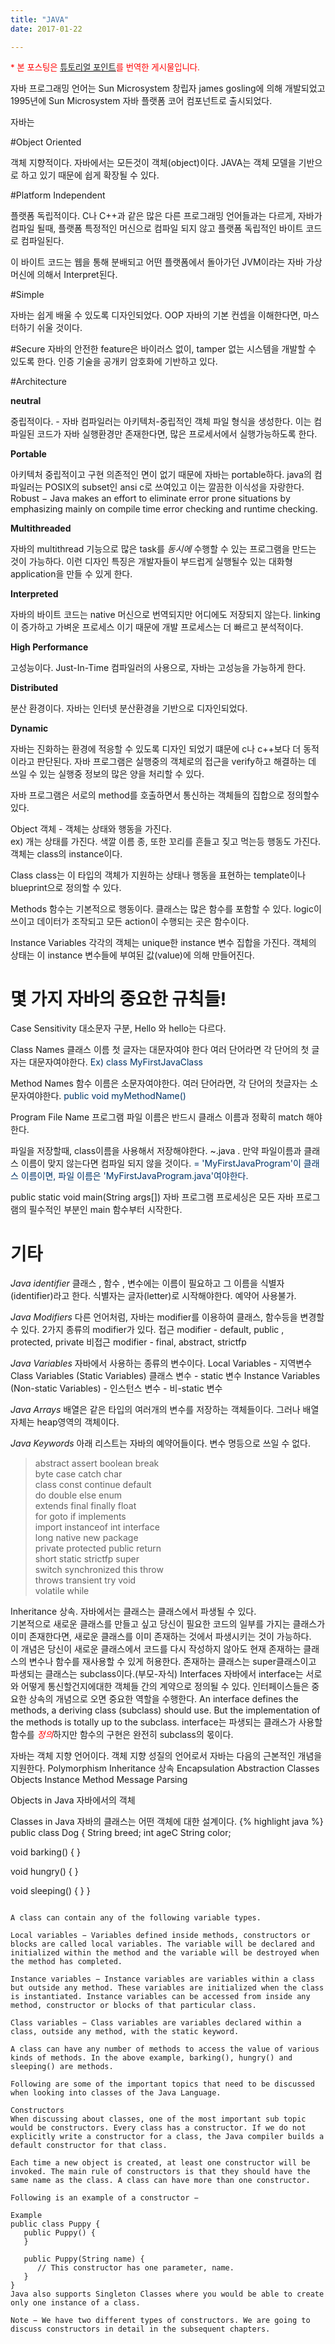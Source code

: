 ```yaml
---
title: "JAVA"
date: 2017-01-22

---
```


<span style="color:red;font-size:10pt">* 본 포스팅은 [튜토리얼 포인트](https://www.tutorialspoint.com/java/java_basic_syntax.htm)를 번역한 게시물입니다.</span>

자바 프로그래밍 언어는 Sun Microsystem 창립자 james gosling에 의해 개발되었고 1995년에 Sun Microsystem 자바 플랫폼 코어 컴포넌트로 출시되었다.

자바는

#Object Oriented

객체 지향적이다. 자바에서는 모든것이 객체(object)이다. JAVA는 객체 모델을 기반으로 하고 있기 때문에 쉽게 확장될 수 있다.

#Platform Independent

플랫폼 독립적이다. C나 C++과 같은 많은 다른 프로그래밍 언어들과는 다르게, 자바가 컴파일 될때, 플랫폼 특정적인 머신으로 컴파일 되지 않고 플랫폼 독립적인 바이트 코드로 컴파일된다.

이 바이트 코드는 웹을 통해 분배되고 어떤 플랫폼에서 돌아가던 JVM이라는 자바 가상머신에 의해서 Interpret된다.

#Simple

자바는 쉽게 배울 수 있도록 디자인되었다. OOP 자바의 기본 컨셉을 이해한다면, 마스터하기 쉬울 것이다.

#Secure
자바의 안전한 feature은 바이러스 없이, tamper 없는 시스템을 개발할 수 있도록 한다. 인증 기술을 공개키 암호화에 기반하고 있다.

#Architecture

**neutral**

중립적이다. - 자바 컴파일러는 아키텍처-중립적인 객체 파일 형식을 생성한다. 이는 컴파일된 코드가 자바 실행환경만 존재한다면, 많은 프로세서에서 실행가능하도록 한다.

**Portable**

아키텍처 중립적이고 구현 의존적인 면이 없기 때문에 자바는 portable하다. java의 컴파일러는 POSIX의 subset인 ansi c로 쓰여있고 이는 깔끔한 이식성을 자랑한다.
Robust − Java makes an effort to eliminate error prone situations by emphasizing mainly on compile time error checking and runtime checking.

**Multithreaded**

자바의 multithread 기능으로 많은 task를 *동시에* 수행할 수 있는 프로그램을 만드는 것이 가능하다. 이런 디자인 특징은 개발자들이 부드럽게 실행될수 있는 대화형 application을 만들 수 있게 한다.

**Interpreted**

자바의 바이트 코드는 native 머신으로 번역되지만 어디에도 저장되지 않는다. linking이 증가하고 가벼운 프로세스 이기 때문에 개발 프로세스는 더 빠르고 분석적이다.

**High Performance**

고성능이다. Just-In-Time 컴파일러의 사용으로, 자바는 고성능을 가능하게 한다.

**Distributed**

분산 환경이다. 자바는 인터넷 분산환경을 기반으로 디자인되었다.

**Dynamic**

자바는 진화하는 환경에 적응할 수 있도록 디자인 되었기 떄문에 c나 c++보다 더 동적이라고 판단된다. 자바 프로그램은 실행중의 객체로의 접근을 verify하고 해결하는 데 쓰일 수 있는 실행중 정보의 많은 양을 처리할 수 있다.


자바 프로그램은 서로의 method를 호출하면서 통신하는 객체들의 집합으로 정의할수 있다.

Object
객체 - 객체는 상태와 행동을 가진다. <br />ex) 개는 상태를 가진다. 색깔 이름 종, 또한 꼬리를 흔들고 짖고 먹는등 행동도 가진다. 객체는 class의 instance이다.

Class
class는 이 타입의 객체가 지원하는 상태나 행동을 표현하는 template이나 blueprint으로 정의할 수 있다.

Methods
함수는 기본적으로 행동이다. 클래스는 많은 함수를 포함할 수 있다. logic이 쓰이고 데이터가 조작되고 모든 action이 수행되는 곳은 함수이다.

Instance Variables
각각의 객체는 unique한 instance 변수 집합을 가진다. 객체의 상태는 이 instance 변수들에 부여된 값(value)에 의해 만들어진다.

# 몇 가지 자바의 중요한 규칙들!
Case Sensitivity
대소문자 구분, Hello 와 hello는 다르다.

Class Names
클래스 이름 첫 글자는 대문자여야 한다 여러 단어라면 각 단어의 첫 글자는 대문자여야한다.
<span style="color:#003366">Ex) class MyFirstJavaClass </span>

Method Names
함수 이름은 소문자여야한다. 여러 단어라면, 각 단어의 첫글자는 소문자여야한다.
<span style="color:#003366"> public void myMethodName()</span>

Program File Name
프로그램 파일 이름은 반드시 클래스 이름과 정확히 match 해야한다.

파일을 저장할때, class이름을 사용해서 저장해야한다. ~.java . 만약 파일이름과 클래스 이름이 맞지 않는다면 컴파일 되지 않을 것이다.
<span style="color:#003366"> = 'MyFirstJavaProgram'이 클래스 이름이면, 파일 이름은 'MyFirstJavaProgram.java'여야한다.

public static void main(String args[])
자바 프로그램 프로세싱은 모든 자바 프로그램의 필수적인 부분인 main 함수부터 시작한다.

# 기타

*Java identifier*
클래스 , 함수 , 변수에는 이름이 필요하고 그 이름을 식별자(identifier)라고 한다. 식별자는 글자(letter)로 시작해야한다. 예약어 사용불가.

*Java Modifiers*
다른 언어처럼, 자바는 modifier를 이용하여 클래스, 함수등을 변경할 수 있다. 2가지 종류의 modifier가 있다.
접근 modifier - default, public , protected, private
비접근 modifier - final, abstract, strictfp

*Java Variables*
자바에서 사용하는 종류의 변수이다.
Local Variables - 지역변수
Class Variables (Static Variables) 클래스 변수 - static 변수
Instance Variables (Non-static Variables) - 인스턴스 변수 - 비-static 변수

*Java Arrays*
배열은 같은 타입의 여러개의 변수를 저장하는 객체들이다. 그러나 배열자체는 heap영역의 객체이다.

*Java Keywords*
아래 리스트는 자바의 예약어들이다. 변수 명등으로 쓰일 수 없다.

> abstract	assert	boolean	break<br />
byte	case	catch	char<br />
class	const	continue	default<br />
do	double	else	enum<br />
extends	final	finally	float<br />
for	goto	if	implements<br />
import	instanceof	int	interface<br />
long	native	new	package<br />
private	protected	public	return<br />
short	static	strictfp	super<br />
switch	synchronized	this	throw<br />
throws	transient	try	void<br />
volatile	while<br />

Inheritance
상속. 자바에서는 클래스는 클래스에서 파생될 수 있다. <br />기본적으로 새로운 클래스를 만들고 싶고 당신이 필요한 코드의 일부를 가지는 클래스가 이미 존재한다면, 새로운 클래스를 이미 존재하는 것에서 파생시키는 것이 가능하다.
<br />이 개념은 당신이 새로운 클래스에서 코드를 다시 작성하지 않아도 현재 존재하는 클래스의 변수나 함수를 재사용할 수 있게 허용한다. 존재하는 클래스는 super클래스이고 파생되는 클래스는 subclass이다.(부모-자식)
Interfaces
자바에서 interface는 서로와 어떻게 통신할건지에대한 객체들 간의 계약으로 정의될 수 있다. 인터페이스들은 중요한 상속의 개념으로 오면 중요한 역할을 수행한다.
An interface defines the methods, a deriving class (subclass) should use. But the implementation of the methods is totally up to the subclass.
interface는 파생되는 클래스가 사용할 함수를 <span style="color:red">*정의*</span>하지만 함수의 구현은 완전히 subclass의 몫이다.

자바는 객체 지향 언어이다. 객체 지향 성질의 언어로서 자바는 다음의 근본적인 개념을 지원한다.
Polymorphism
Inheritance 상속
Encapsulation
Abstraction
Classes
Objects
Instance
Method
Message Parsing

Objects in Java
자바에서의 객체

Classes in Java
자바의 클래스는 어떤 객체에 대한 설계이다.
{% highlight java %}
public class Dog {
   String breed;
   int ageC
   String color;

   void barking() {
   }

   void hungry() {
   }

   void sleeping() {
   }
}
```

A class can contain any of the following variable types.

Local variables − Variables defined inside methods, constructors or blocks are called local variables. The variable will be declared and initialized within the method and the variable will be destroyed when the method has completed.

Instance variables − Instance variables are variables within a class but outside any method. These variables are initialized when the class is instantiated. Instance variables can be accessed from inside any method, constructor or blocks of that particular class.

Class variables − Class variables are variables declared within a class, outside any method, with the static keyword.

A class can have any number of methods to access the value of various kinds of methods. In the above example, barking(), hungry() and sleeping() are methods.

Following are some of the important topics that need to be discussed when looking into classes of the Java Language.

Constructors
When discussing about classes, one of the most important sub topic would be constructors. Every class has a constructor. If we do not explicitly write a constructor for a class, the Java compiler builds a default constructor for that class.

Each time a new object is created, at least one constructor will be invoked. The main rule of constructors is that they should have the same name as the class. A class can have more than one constructor.

Following is an example of a constructor −

Example
public class Puppy {
   public Puppy() {
   }

   public Puppy(String name) {
      // This constructor has one parameter, name.
   }
}
Java also supports Singleton Classes where you would be able to create only one instance of a class.

Note − We have two different types of constructors. We are going to discuss constructors in detail in the subsequent chapters.

